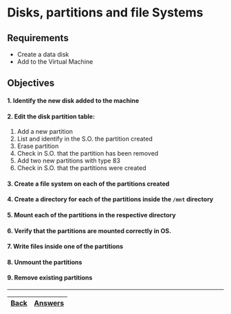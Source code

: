 # Disks, partitions and file Systems

## Requirements

* Create a data disk
* Add to the Virtual Machine

## Objectives

#### 1. Identify the new disk added to the machine
#### 2. Edit the disk partition table:
1. Add a new partition
2. List and identify in the S.O. the partition created
3. Erase partition
4. Check in S.O. that the partition has been removed
5. Add two new partitions with type 83
6. Check in S.O. that the partitions were created
#### 3. Create a file system on each of the partitions created
#### 4. Create a directory for each of the partitions inside the `/mnt` directory
#### 5. Mount each of the partitions in the respective directory
#### 6. Verify that the partitions are mounted correctly in OS.
#### 7. Write files inside one of the partitions
#### 8. Unmount the partitions
#### 9. Remove existing partitions

---

[Back](../README.md)| [Answers](../answers/lab-disks.md) | 
:----- |:-----


